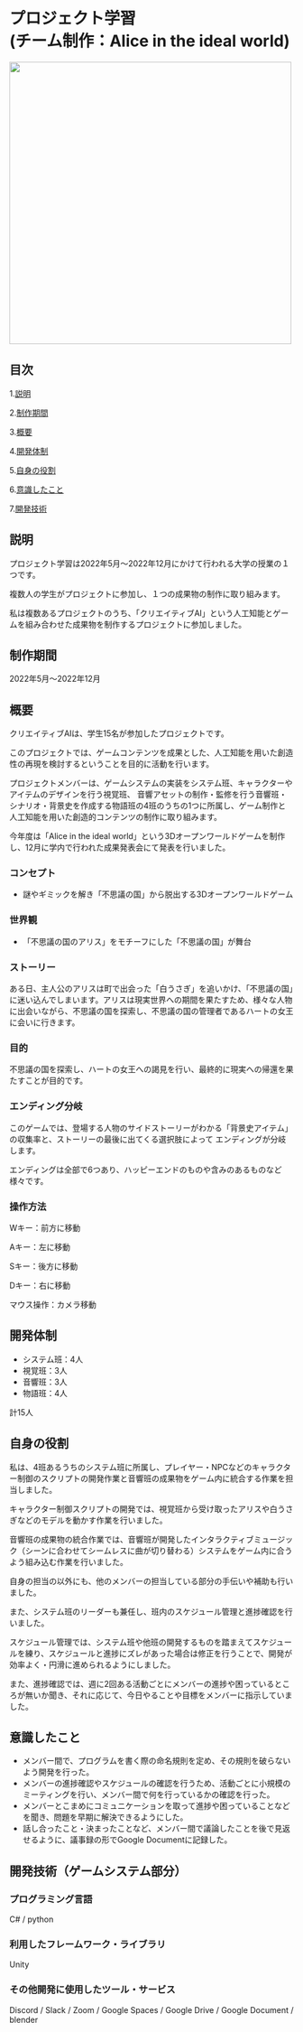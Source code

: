 # プロジェクト学習<br>(チーム制作：Alice in the ideal world)

<img src="https://user-images.githubusercontent.com/106252369/234152379-e0284a59-2d24-4f72-9f76-85ce2a5684ff.png" width="500px">

## 目次

1.[説明](https://github.com/TakumiShinya/Portfolio/blob/main/%E3%83%97%E3%83%AD%E3%82%B8%E3%82%A7%E3%82%AF%E3%83%88%E5%AD%A6%E7%BF%92/README.md#%E8%AA%AC%E6%98%8E)

2.[制作期間](https://github.com/TakumiShinya/Portfolio/blob/main/%E3%83%97%E3%83%AD%E3%82%B8%E3%82%A7%E3%82%AF%E3%83%88%E5%AD%A6%E7%BF%92/README.md#%E5%88%B6%E4%BD%9C%E6%9C%9F%E9%96%93)

3.[概要](https://github.com/TakumiShinya/Portfolio/blob/main/%E3%83%97%E3%83%AD%E3%82%B8%E3%82%A7%E3%82%AF%E3%83%88%E5%AD%A6%E7%BF%92/README.md#%E6%A6%82%E8%A6%81)

4.[開発体制](https://github.com/TakumiShinya/Portfolio/blob/main/%E3%83%97%E3%83%AD%E3%82%B8%E3%82%A7%E3%82%AF%E3%83%88%E5%AD%A6%E7%BF%92/README.md#%E9%96%8B%E7%99%BA%E4%BD%93%E5%88%B6)

5.[自身の役割](https://github.com/TakumiShinya/Portfolio/blob/main/%E3%83%97%E3%83%AD%E3%82%B8%E3%82%A7%E3%82%AF%E3%83%88%E5%AD%A6%E7%BF%92/README.md#%E8%87%AA%E8%BA%AB%E3%81%AE%E5%BD%B9%E5%89%B2)

6.[意識したこと](https://github.com/TakumiShinya/Portfolio/blob/main/%E3%83%97%E3%83%AD%E3%82%B8%E3%82%A7%E3%82%AF%E3%83%88%E5%AD%A6%E7%BF%92/README.md#%E6%84%8F%E8%AD%98%E3%81%97%E3%81%9F%E3%81%93%E3%81%A8)

7.[開発技術](https://github.com/TakumiShinya/Portfolio/blob/main/%E3%83%97%E3%83%AD%E3%82%B8%E3%82%A7%E3%82%AF%E3%83%88%E5%AD%A6%E7%BF%92/README.md#%E9%96%8B%E7%99%BA%E6%8A%80%E8%A1%93%E3%82%B2%E3%83%BC%E3%83%A0%E3%82%B7%E3%82%B9%E3%83%86%E3%83%A0%E9%83%A8%E5%88%86)

## 説明
プロジェクト学習は2022年5月～2022年12月にかけて行われる大学の授業の１つです。

複数人の学生がプロジェクトに参加し、１つの成果物の制作に取り組みます。

私は複数あるプロジェクトのうち、「クリエイティブAI」という人工知能とゲームを組み合わせた成果物を制作するプロジェクトに参加しました。

## 制作期間

2022年5月～2022年12月

## 概要
クリエイティブAIは、学生15名が参加したプロジェクトです。

このプロジェクトでは、ゲームコンテンツを成果とした、人工知能を用いた創造性の再現を検討するということを目的に活動を行います。

プロジェクトメンバーは、ゲームシステムの実装をシステム班、キャラクターやアイテムのデザインを行う視覚班、
音響アセットの制作・監修を行う音響班・シナリオ・背景史を作成する物語班の4班のうちの1つに所属し、ゲーム制作と人工知能を用いた創造的コンテンツの制作に取り組みます。

今年度は「Alice in the ideal world」という3Dオープンワールドゲームを制作し、12月に学内で行われた成果発表会にて発表を行いました。

### コンセプト
- 謎やギミックを解き「不思議の国」から脱出する3Dオープンワールドゲーム

### 世界観
- 「不思議の国のアリス」をモチーフにした「不思議の国」が舞台

### ストーリー

ある日、主人公のアリスは町で出会った「白うさぎ」を追いかけ、「不思議の国」に迷い込んでしまいます。アリスは現実世界への期間を果たすため、様々な人物に出会いながら、不思議の国を探索し、不思議の国の管理者であるハートの女王に会いに行きます。

### 目的
不思議の国を探索し、ハートの女王への謁見を行い、最終的に現実への帰還を果たすことが目的です。

### エンディング分岐
このゲームでは、登場する人物のサイドストーリーがわかる「背景史アイテム」の収集率と、ストーリーの最後に出てくる選択肢によって
エンディングが分岐します。

エンディングは全部で6つあり、ハッピーエンドのものや含みのあるものなど様々です。

### 操作方法

Wキー：前方に移動

Aキー：左に移動

Sキー：後方に移動

Dキー：右に移動

マウス操作：カメラ移動

## 開発体制
- システム班：4人
- 視覚班：3人
- 音響班：3人
- 物語班：4人

計15人

## 自身の役割

私は、4班あるうちのシステム班に所属し、プレイヤー・NPCなどのキャラクター制御のスクリプトの開発作業と音響班の成果物をゲーム内に統合する作業を担当しました。

キャラクター制御スクリプトの開発では、視覚班から受け取ったアリスや白うさぎなどのモデルを動かす作業を行いました。

音響班の成果物の統合作業では、音響班が開発したインタラクティブミュージック（シーンに合わせてシームレスに曲が切り替わる）システムをゲーム内に合うよう組み込む作業を行いました。

自身の担当の以外にも、他のメンバーの担当している部分の手伝いや補助も行いました。

また、システム班のリーダーも兼任し、班内のスケジュール管理と進捗確認を行いました。

スケジュール管理では、システム班や他班の開発するものを踏まえてスケジュールを練り、スケジュールと進捗にズレがあった場合は修正を行うことで、開発が効率よく・円滑に進められるようにしました。

また、進捗確認では、週に2回ある活動ごとにメンバーの進捗や困っているところが無いか聞き、それに応じて、今日やることや目標をメンバーに指示していました。

## 意識したこと

- メンバー間で、プログラムを書く際の命名規則を定め、その規則を破らないよう開発を行った。
- メンバーの進捗確認やスケジュールの確認を行うため、活動ごとに小規模のミーティングを行い、メンバー間で何を行っているかの確認を行った。
- メンバーとこまめにコミュニケーションを取って進捗や困っていることなどを聞き、問題を早期に解決できるようにした。
- 話し合ったこと・決まったことなど、メンバー間で議論したことを後で見返せるように、議事録の形でGoogle Documentに記録した。

## 開発技術（ゲームシステム部分）
### プログラミング言語
C# / python 

### 利用したフレームワーク・ライブラリ
Unity

### その他開発に使用したツール・サービス
Discord / Slack / Zoom / Google Spaces / Google Drive / Google Document / blender
